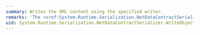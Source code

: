 ```yaml
---
summary: Writes the XML content using the specified writer.
remarks: 'The <xref:System.Runtime.Serialization.NetDataContractSerializer.WriteStartObject%2A>, <xref:System.Runtime.Serialization.NetDataContractSerializer.WriteObjectContent%2A>, and <xref:System.Runtime.Serialization.NetDataContractSerializer.WriteEndObject%2A> methods are used in succession to write the complete serialization using the pattern: write start, write content, and write end. The three methods are also called by the <xref:System.Runtime.Serialization.NetDataContractSerializer.WriteObject%2A> method.'
uid: System.Runtime.Serialization.NetDataContractSerializer.WriteObjectContent*
---
```

